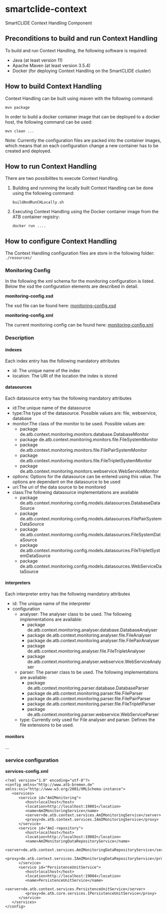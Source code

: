 # smartclide-context
SmartCLIDE Context Handling Component

## Preconditions to build and run Context Handling

To build and run Context Handling, the following software is required:

- Java (at least version 11)
- Apache Maven (at least version 3.5.4)
- Docker (for deploying Context Handling on the SmartCLIDE cluster)

## How to build Context Handling

Context Handling can be built using maven with the following command:

  `mvn package`

In order to build a docker container image that can be deployed to a docker host, the following command can be used:

  `mvn clean ...`

Note: Currently the configuration files are packed into the container images, which means that on each configuration change a new container has to be created and deployed.

## How to run Context Handling

There are two possibilites to execute Context Handling. 

1. Building and runnning the locally built Context Handling can be done using the following command:
   ```
   buildAndRunCHLocally.sh
   ```

2. Executing Context Handling using the Docker container image from the ATB container registry:
   ```
   docker run ....
   ```
   
## How to configure Context Handling

The Context Handling configuration files are store in the following folder:
`./resources/`

### Monitoring Config

In the following the xml schema for the monitoring configuration is listed. Below the xsd the configuration elements are described in detail.

**monitoring-config.xsd**

The xsd file can be found here: [monitoring-config.xsd](https://github.com/eclipse-researchlabs/smartclide-context/blob/main/smartclide-monitoring/src/test/resources/config/monitoring-config.xsd)

**monitoring-config.xml**

The current monitoring config can be found here: [monitoring-config.xml](https://github.com/eclipse-researchlabs/smartclide-context/blob/main/smartclide-monitoring/src/test/resources/config/monitoring-config.xml)

### Description

#### indexes

Each index entry has the following mandatory attributes

- id: The unique name of the index
- location: The URI of the location the index is stored

#### datasources

Each datasource entry has the following mandatory attributes

- id:The unique name of the datasource
- type:The type of the datasource. Possible values are: file, webservice, database
- monitor:The class of the monitor to be used. Possible values are:
    - package de.atb.context.monitoring.monitors.database.DatabaseMonitor
    - package de.atb.context.monitoring.monitors.file.FileSystemMonitor
    - package de.atb.context.monitoring.monitors.file.FilePairSystemMonitor
    - package de.atb.context.monitoring.monitors.file.FileTripletSystemMonitor
    - package de.atb.context.monitoring.monitors.webservice.WebServiceMonitor
- options: Options for the datasource can be entered using this value. The options are dependant on the datasource to be used
- uri:The uri of the data source to be monitored
- class:The following datasource implementations are available
    - package de.atb.context.monitoring.config.models.datasources.DatabaseDataSource
    - package de.atb.context.monitoring.config.models.datasources.FilePairSystemDataSource
    - package de.atb.context.monitoring.config.models.datasources.FileSystemDataSource
    - package de.atb.context.monitoring.config.models.datasources.FileTripletSystemDataSource
    - package de.atb.context.monitoring.config.models.datasources.WebServiceDataSource

#### interpreters

Each interpreter entry has the following mandatory attributes

- id: The unique name of the interpreter
- configuration
    - analyser: The analyser class to be used. The following implementations are available:
        - package de.atb.context.monitoring.analyser.database.DatabaseAnalyser
        - package de.atb.context.monitoring.analyser.file.FileAnalyser
        - package de.atb.context.monitoring.analyser.file.FilePairAnalyser
        - package de.atb.context.monitoring.analyser.file.FileTripletAnalyser
        - package de.atb.context.monitoring.analyser.webservice.WebServiceAnalyser
    - parser: The parser class to be used. The following implementations are available:
        - package de.atb.context.monitoring.parser.database.DatabaseParser
        - package de.atb.context.monitoring.parser.file.FileParser
        - package de.atb.context.monitoring.parser.file.FilePairParser
        - package de.atb.context.monitoring.parser.file.FileTripletParser
        - package de.atb.context.monitoring.parser.webservice.WebServiceParser
    - type: Currently only used for File analyser and parser. Defines the file extensions to be used.

#### monitors

...

### service configuration

**services-config.xml**
```
<?xml version="1.0" encoding="utf-8"?>
<config xmlns="http://www.atb-bremen.de" xmlns:xsi="http://www.w3.org/2001/XMLSchema-instance">
   <services>
      <service id="AmIMonitoring">
         <host>localhost</host>
         <location>http://localhost:19001</location>
         <name>AmIMonitoringService</name>
         <server>de.atb.context.services.AmIMonitoringService</server>
         <proxy>de.atb.context.services.IAmIMonitoringService</proxy>
      </service>
      <service id="AmI-repository">
         <host>localhost</host>
         <location>http://localhost:19002</location>
         <name>AmIMonitoringDataRepositoryService</name>
         <server>de.atb.context.services.AmIMonitoringDataRepositoryService</server>
         <proxy>de.atb.context.services.IAmIMonitoringDataRepositoryService</proxy>
      </service>
      <service id="PersistenceUnitService">
         <host>localhost</host>
         <location>http://localhost:19004</location>
         <name>PersistenceUnitService</name>
         <server>de.atb.context.services.PersistenceUnitService</server>
         <proxy>de.atb.core.services.IPersistenceUnitService</proxy>
      </service>
   </services>
</config>
```
